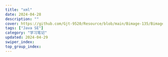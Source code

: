 ```yaml
---
title: "xml"
date: 2024-04-28
description: ""
cover: https://github.com/Gjt-9520/Resource/blob/main/Bimage-135/Bimage1.jpg?raw=true
tags: ["Java SE"]
category: "学习笔记"
updated: 2024-04-29
swiper_index: 
top_group_index: 
---
```


